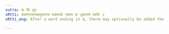 ```yaml
---
sutra: डः सि धुट्
vRtti: डकारान्तात्पदादुत्तरस्य सकारादेः पदस्य वा धुडागमो भवति ॥
vRtti_eng: After a word ending in ड्, there may optionally be added the augment ध् to a word beginning with स् ॥

---
```

